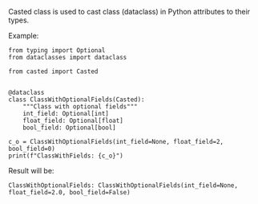 Casted class is used to cast class (dataclass) in Python attributes to their types. 

Example:

```
from typing import Optional
from dataclasses import dataclass

from casted import Casted


@dataclass
class ClassWithOptionalFields(Casted):
    """Class with optional fields"""
    int_field: Optional[int]
    float_field: Optional[float]
    bool_field: Optional[bool]

c_o = ClassWithOptionalFields(int_field=None, float_field=2, bool_field=0)
print(f"ClassWithFields: {c_o}")
```

Result will be:
```
ClassWithOptionalFields: ClassWithOptionalFields(int_field=None, float_field=2.0, bool_field=False)
```